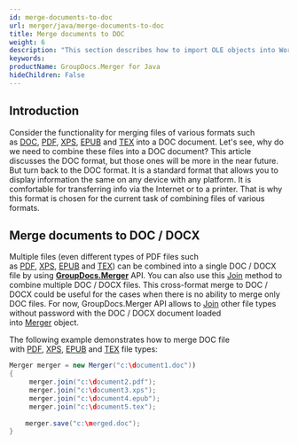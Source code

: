 ```yaml
---
id: merge-documents-to-doc
url: merger/java/merge-documents-to-doc
title: Merge documents to DOC
weight: 6
description: "This section describes how to import OLE objects into Word DOC/DOCX documents using Java"
keywords: 
productName: GroupDocs.Merger for Java
hideChildren: False
---
```

## Introduction

Consider the functionality for merging files of various formats such as [DOC](https://docs.fileformat.com/word-processing/doc/), [PDF](https://docs.fileformat.com/view/pdf/), [XPS](https://docs.fileformat.com/page-description-language/xps/), [EPUB](https://docs.fileformat.com/ebook/epub/) and [TEX](https://docs.fileformat.com/page-description-language/tex/) into a DOC document. Let's see, why do we need to combine these files into a DOC document? This article discusses the DOC format, but those ones will be more in the near future. But turn back to the DOC format. It is a standard format that allows you to display information the same on any device with any platform. It is comfortable for transferring info via the Internet or to a printer. That is why this format is chosen for the current task of combining files of various formats.

## Merge documents to DOC / DOCX

Multiple files (even different types of PDF files such as [PDF](https://docs.fileformat.com/view/pdf/), [XPS](https://docs.fileformat.com/page-description-language/xps/), [EPUB](https://docs.fileformat.com/ebook/epub/) and [TEX](https://docs.fileformat.com/page-description-language/tex/)) can be combined into a single DOC / DOCX file by using **[GroupDocs.Merger](https://products.groupdocs.com/merger/java )** API. You can also use this [Join](https://apireference.groupdocs.com/merger/java/com.groupdocs.merger/Merger#join(java.io.InputStream) ) method to combine multiple DOC / DOCX files. This cross-format merge to DOC / DOCX could be useful for the cases when there is no ability to merge only DOC files. For now, GroupDocs.Merger API allows to [Join](https://apireference.groupdocs.com/merger/java/com.groupdocs.merger/Merger#join(java.io.InputStream) ) other file types without password with the DOC / DOCX document loaded into [Merger](https://apireference.groupdocs.com/merger/java/com.groupdocs.merger/Merger ) object.

The following example demonstrates how to merge DOC file with [PDF](https://docs.fileformat.com/view/pdf/), [XPS](https://docs.fileformat.com/page-description-language/xps/), [EPUB](https://docs.fileformat.com/ebook/epub/) and [TEX](https://docs.fileformat.com/page-description-language/tex/) file types:

```java
Merger merger = new Merger("c:\document1.doc"))
{
     merger.join("c:\document2.pdf");
     merger.join("c:\document3.xps");
     merger.join("c:\document4.epub");
     merger.join("c:\document5.tex");
 
	merger.save("c:\merged.doc");
}
```
